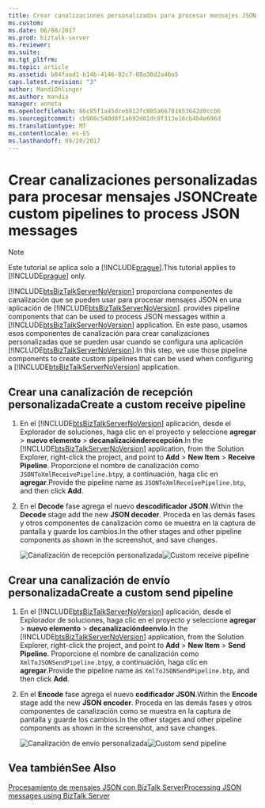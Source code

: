 ```yaml
---
title: Crear canalizaciones personalizadas para procesar mensajes JSON | Documentos de Microsoft
ms.custom: 
ms.date: 06/08/2017
ms.prod: biztalk-server
ms.reviewer: 
ms.suite: 
ms.tgt_pltfrm: 
ms.topic: article
ms.assetid: b04faad1-b14b-4146-82c7-88a38d2a46a5
caps.latest.revision: "3"
author: MandiOhlinger
ms.author: mandia
manager: anneta
ms.openlocfilehash: 86c85f1a45dceb812fc805a66701653642d0ccb6
ms.sourcegitcommit: cb908c540d8f1a692d01dc8f313e16cb4b4e696d
ms.translationtype: MT
ms.contentlocale: es-ES
ms.lasthandoff: 09/20/2017
---
```

# <a name="create-custom-pipelines-to-process-json-messages"></a><span data-ttu-id="e9a7c-102">Crear canalizaciones personalizadas para procesar mensajes JSON</span><span class="sxs-lookup"><span data-stu-id="e9a7c-102">Create custom pipelines to process JSON messages</span></span>
> [!NOTE]
>  <span data-ttu-id="e9a7c-103">Este tutorial se aplica solo a [!INCLUDE[prague](../includes/prague-md.md)].</span><span class="sxs-lookup"><span data-stu-id="e9a7c-103">This tutorial applies to [!INCLUDE[prague](../includes/prague-md.md)] only.</span></span>  
  
 [!INCLUDE[btsBizTalkServerNoVersion](../includes/btsbiztalkservernoversion-md.md)]<span data-ttu-id="e9a7c-104"> proporciona componentes de canalización que se pueden usar para procesar mensajes JSON en una aplicación de [!INCLUDE[btsBizTalkServerNoVersion](../includes/btsbiztalkservernoversion-md.md)].</span><span class="sxs-lookup"><span data-stu-id="e9a7c-104"> provides pipeline components that can be used to process JSON messages within a [!INCLUDE[btsBizTalkServerNoVersion](../includes/btsbiztalkservernoversion-md.md)] application.</span></span> <span data-ttu-id="e9a7c-105">En este paso, usamos esos componentes de canalización para crear canalizaciones personalizadas que se pueden usar cuando se configura una aplicación [!INCLUDE[btsBizTalkServerNoVersion](../includes/btsbiztalkservernoversion-md.md)].</span><span class="sxs-lookup"><span data-stu-id="e9a7c-105">In this step, we use those pipeline components to create custom pipelines that can be used when configuring a [!INCLUDE[btsBizTalkServerNoVersion](../includes/btsbiztalkservernoversion-md.md)] application.</span></span>  
  
## <a name="create-a-custom-receive-pipeline"></a><span data-ttu-id="e9a7c-106">Crear una canalización de recepción personalizada</span><span class="sxs-lookup"><span data-stu-id="e9a7c-106">Create a custom receive pipeline</span></span>  
  
1.  <span data-ttu-id="e9a7c-107">En el [!INCLUDE[btsBizTalkServerNoVersion](../includes/btsbiztalkservernoversion-md.md)] aplicación, desde el Explorador de soluciones, haga clic en el proyecto y seleccione **agregar** > **nuevo elemento** > **decanalizaciónderecepción**.</span><span class="sxs-lookup"><span data-stu-id="e9a7c-107">In the [!INCLUDE[btsBizTalkServerNoVersion](../includes/btsbiztalkservernoversion-md.md)] application, from the Solution Explorer, right-click the project, and point to **Add** > **New Item** > **Receive Pipeline**.</span></span> <span data-ttu-id="e9a7c-108">Proporcione el nombre de canalización como `JSONToXmlReceivePipeline.btp`y, a continuación, haga clic en **agregar**.</span><span class="sxs-lookup"><span data-stu-id="e9a7c-108">Provide the pipeline name as `JSONToXmlReceivePipeline.btp`, and then click **Add**.</span></span>  
  
2.  <span data-ttu-id="e9a7c-109">En el **Decode** fase agrega el nuevo **descodificador JSON**.</span><span class="sxs-lookup"><span data-stu-id="e9a7c-109">Within the **Decode** stage add the new **JSON decoder**.</span></span> <span data-ttu-id="e9a7c-110">Proceda en las demás fases y otros componentes de canalización como se muestra en la captura de pantalla y guarde los cambios.</span><span class="sxs-lookup"><span data-stu-id="e9a7c-110">In the other stages and other pipeline components as shown in the screenshot, and save changes.</span></span>  
  
     <span data-ttu-id="e9a7c-111">![Canalización de recepción personalizada](../core/media/btsjson-receivepipeline.png "BTSJSON_ReceivePipeline")</span><span class="sxs-lookup"><span data-stu-id="e9a7c-111">![Custom receive pipeline](../core/media/btsjson-receivepipeline.png "BTSJSON_ReceivePipeline")</span></span>  
  
## <a name="create-a-custom-send-pipeline"></a><span data-ttu-id="e9a7c-112">Crear una canalización de envío personalizada</span><span class="sxs-lookup"><span data-stu-id="e9a7c-112">Create a custom send pipeline</span></span>  
  
1.  <span data-ttu-id="e9a7c-113">En el [!INCLUDE[btsBizTalkServerNoVersion](../includes/btsbiztalkservernoversion-md.md)] aplicación, desde el Explorador de soluciones, haga clic en el proyecto y seleccione **agregar** > **nuevo elemento** > **decanalizacióndeenvío**.</span><span class="sxs-lookup"><span data-stu-id="e9a7c-113">In the [!INCLUDE[btsBizTalkServerNoVersion](../includes/btsbiztalkservernoversion-md.md)] application, from the Solution Explorer, right-click the project, and point to **Add** > **New Item** > **Send Pipeline**.</span></span> <span data-ttu-id="e9a7c-114">Proporcione el nombre de canalización como `XmlToJSONSendPipeline.btp`y, a continuación, haga clic en **agregar**.</span><span class="sxs-lookup"><span data-stu-id="e9a7c-114">Provide the pipeline name as `XmlToJSONSendPipeline.btp`, and then click **Add**.</span></span>  
  
2.  <span data-ttu-id="e9a7c-115">En el **Encode** fase agrega el nuevo **codificador JSON**.</span><span class="sxs-lookup"><span data-stu-id="e9a7c-115">Within the **Encode** stage add the new **JSON encoder**.</span></span> <span data-ttu-id="e9a7c-116">Proceda en las demás fases y otros componentes de canalización como se muestra en la captura de pantalla y guarde los cambios.</span><span class="sxs-lookup"><span data-stu-id="e9a7c-116">In the other stages and other pipeline components as shown in the screenshot, and save changes.</span></span>  
  
     <span data-ttu-id="e9a7c-117">![Canalización de envío personalizada](../core/media/btsjson-sendpipeline.png "BTSJSON_SendPipeline")</span><span class="sxs-lookup"><span data-stu-id="e9a7c-117">![Custom send pipeline](../core/media/btsjson-sendpipeline.png "BTSJSON_SendPipeline")</span></span>  
  
## <a name="see-also"></a><span data-ttu-id="e9a7c-118">Vea también</span><span class="sxs-lookup"><span data-stu-id="e9a7c-118">See Also</span></span>  
 [<span data-ttu-id="e9a7c-119">Procesamiento de mensajes JSON con BizTalk Server</span><span class="sxs-lookup"><span data-stu-id="e9a7c-119">Processing JSON messages using BizTalk Server</span></span>](../core/processing-json-messages-using-biztalk-server.md)